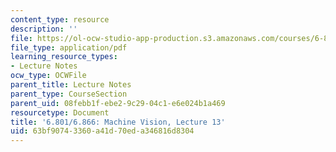 ```yaml
---
content_type: resource
description: ''
file: https://ol-ocw-studio-app-production.s3.amazonaws.com/courses/6-801-machine-vision-fall-2020/63bf90743360a41d70eda346816d8304_MIT6_801F20_lec13.pdf
file_type: application/pdf
learning_resource_types:
- Lecture Notes
ocw_type: OCWFile
parent_title: Lecture Notes
parent_type: CourseSection
parent_uid: 08febb1f-ebe2-9c29-04c1-e6e024b1a469
resourcetype: Document
title: '6.801/6.866: Machine Vision, Lecture 13'
uid: 63bf9074-3360-a41d-70ed-a346816d8304
---
```

